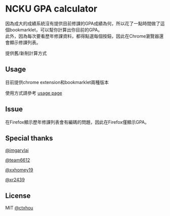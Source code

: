 # NCKU GPA calculator
因為成大的成績系統沒有提供目前修課的GPA成績為何，所以花了一點時間做了這個bookmarklet，可以幫你計算出你目前的GPA。<br>此外，因為每次要看歷年修課資料，都得點選每個按鈕，因此在Chrome瀏覽器還會顯示修課列表。

提供舊/新制計算方式

## Usage

目前提供chrome extension和bookmarklet兩種版本 

使用方式請參考 [usage page](http://ncku-gpa.ctxhou.com/)

## Issue
在Firefox顯示歷年修課列表會有編碼的問題，因此在Firefox僅顯示GPA。

## Special thanks

[@imgarylai](github.com/imgarylai)

[@team6612](github.com/team6612)

[@xxhomey19](github.com/xxhomey19)

[@xr2439](github.com/xr2439)

## License
MIT [@ctxhou](http://github.com/ctxhou)

